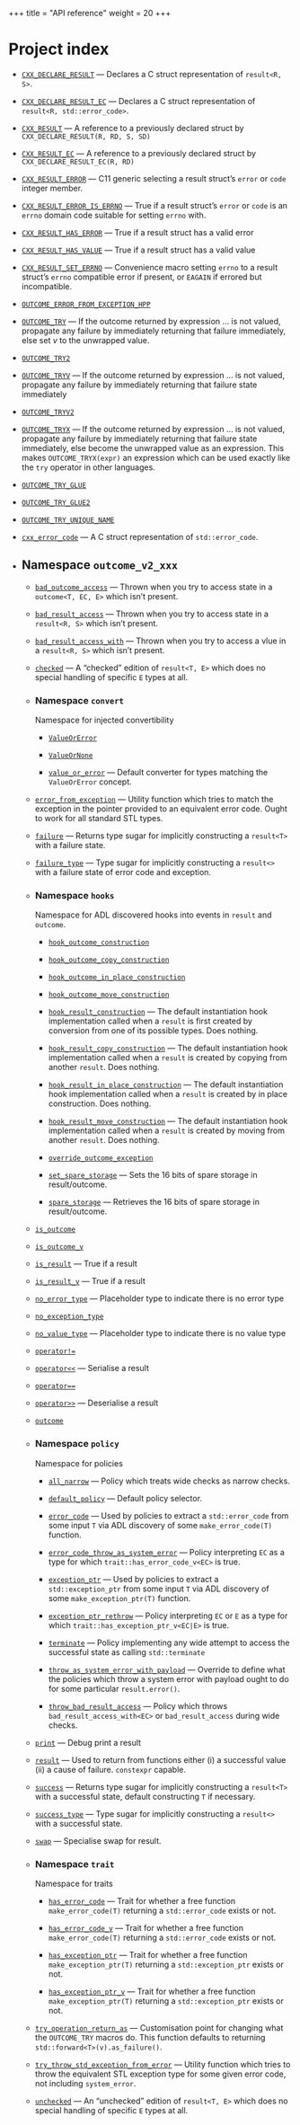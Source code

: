 +++
title = "API reference"
weight = 20
+++

# Project index

  - [`CXX_DECLARE_RESULT`](doc_result.md#standardese-CXX_DECLARE_RESULT) &mdash; Declares a C struct representation of `result<R, S>`.

  - [`CXX_DECLARE_RESULT_EC`](doc_result.md#standardese-CXX_DECLARE_RESULT_EC) &mdash; Declares a C struct representation of `result<R, std::error_code>`.

  - [`CXX_RESULT`](doc_result.md#standardese-CXX_RESULT) &mdash; A reference to a previously declared struct by `CXX_DECLARE_RESULT(R, RD, S, SD)`

  - [`CXX_RESULT_EC`](doc_result.md#standardese-CXX_RESULT_EC) &mdash; A reference to a previously declared struct by `CXX_DECLARE_RESULT_EC(R, RD)`

  - [`CXX_RESULT_ERROR`](doc_result.md#standardese-CXX_RESULT_ERROR) &mdash; C11 generic selecting a result struct’s `error` or `code` integer member.

  - [`CXX_RESULT_ERROR_IS_ERRNO`](doc_result.md#standardese-CXX_RESULT_ERROR_IS_ERRNO) &mdash; True if a result struct’s `error` or `code` is an `errno` domain code suitable for setting `errno` with.

  - [`CXX_RESULT_HAS_ERROR`](doc_result.md#standardese-CXX_RESULT_HAS_ERROR) &mdash; True if a result struct has a valid error

  - [`CXX_RESULT_HAS_VALUE`](doc_result.md#standardese-CXX_RESULT_HAS_VALUE) &mdash; True if a result struct has a valid value

  - [`CXX_RESULT_SET_ERRNO`](doc_result.md#standardese-CXX_RESULT_SET_ERRNO) &mdash; Convenience macro setting `errno` to a result struct’s `errno` compatible error if present, or `EAGAIN` if errored but incompatible.

  - [`OUTCOME_ERROR_FROM_EXCEPTION_HPP`](doc_utils.md#standardese-utils.hpp)

  - [`OUTCOME_TRY`](doc_try.md#standardese-OUTCOME_TRY) &mdash; If the outcome returned by expression … is not valued, propagate any failure by immediately returning that failure immediately, else set *v* to the unwrapped value.

  - [`OUTCOME_TRY2`](doc_try.md#standardese-try.hpp)

  - [`OUTCOME_TRYV`](doc_try.md#standardese-OUTCOME_TRYV) &mdash; If the outcome returned by expression … is not valued, propagate any failure by immediately returning that failure state immediately

  - [`OUTCOME_TRYV2`](doc_try.md#standardese-try.hpp)

  - [`OUTCOME_TRYX`](doc_try.md#standardese-OUTCOME_TRYX) &mdash; If the outcome returned by expression … is not valued, propagate any failure by immediately returning that failure state immediately, else become the unwrapped value as an expression. This makes `OUTCOME_TRYX(expr)` an expression which can be used exactly like the `try` operator in other languages.

  - [`OUTCOME_TRY_GLUE`](doc_try.md#standardese-try.hpp)

  - [`OUTCOME_TRY_GLUE2`](doc_try.md#standardese-try.hpp)

  - [`OUTCOME_TRY_UNIQUE_NAME`](doc_try.md#standardese-try.hpp)

  - [`cxx_error_code`](doc_result.md#standardese-cxx_error_code) &mdash; A C struct representation of `std::error_code`.

  - ## Namespace `outcome_v2_xxx`
    
    <a id="standardese-outcome_v2_xxx"/>
    
      - [`bad_outcome_access`](doc_bad_access.md#standardese-outcome_v2_xxx::bad_outcome_access) &mdash; Thrown when you try to access state in a `outcome<T, EC, E>` which isn’t present.
    
      - [`bad_result_access`](doc_bad_access.md#standardese-outcome_v2_xxx::bad_result_access) &mdash; Thrown when you try to access state in a `result<R, S>` which isn’t present.
    
      - [`bad_result_access_with`](doc_bad_access.md#standardese-outcome_v2_xxx::bad_result_access_with\<S\>) &mdash; Thrown when you try to access a vlue in a `result<R, S>` which isn’t present.
    
      - [`checked`](doc_result.md#standardese-outcome_v2_xxx::checked\<R,S\>) &mdash; A “checked” edition of `result<T, E>` which does no special handling of specific `E` types at all.
    
      - ### Namespace `convert`
        
        <a id="standardese-outcome_v2_xxx::convert"/>
        
        Namespace for injected convertibility
        
          - [`ValueOrError`](doc_convert.md#standardese-outcome_v2_xxx::convert)
        
          - [`ValueOrNone`](doc_convert.md#standardese-outcome_v2_xxx::convert)
        
          - [`value_or_error`](doc_convert.md#standardese-outcome_v2_xxx::convert::value_or_error\<T,U\>) &mdash; Default converter for types matching the `ValueOrError` concept.
    
      - [`error_from_exception`](doc_utils.md#standardese-outcome_v2_xxx::error_from_exception\(std::exception_ptr&&,std::error_code\)) &mdash; Utility function which tries to match the exception in the pointer provided to an equivalent error code. Ought to work for all standard STL types.
    
      - [`failure`](doc_success_failure.md#standardese-outcome_v2_xxx::failure\<EC\>\(EC&&\)) &mdash; Returns type sugar for implicitly constructing a `result<T>` with a failure state.
    
      - [`failure_type`](doc_success_failure.md#standardese-outcome_v2_xxx::failure_type\<EC,E\>) &mdash; Type sugar for implicitly constructing a `result<>` with a failure state of error code and exception.
    
      - ### Namespace `hooks`
        
        <a id="standardese-outcome_v2_xxx::hooks"/>
        
        Namespace for ADL discovered hooks into events in `result` and `outcome`.
        
          - [`hook_outcome_construction`](doc_outcome.md#standardese-outcome_v2_xxx::hooks)
        
          - [`hook_outcome_copy_construction`](doc_outcome.md#standardese-outcome_v2_xxx::hooks)
        
          - [`hook_outcome_in_place_construction`](doc_outcome.md#standardese-outcome_v2_xxx::hooks)
        
          - [`hook_outcome_move_construction`](doc_outcome.md#standardese-outcome_v2_xxx::hooks)
        
          - [`hook_result_construction`](doc_result.md#standardese-outcome_v2_xxx::hooks::hook_result_construction\<T,U\>\(T*,U&&\)) &mdash; The default instantiation hook implementation called when a `result` is first created by conversion from one of its possible types. Does nothing.
        
          - [`hook_result_copy_construction`](doc_result.md#standardese-outcome_v2_xxx::hooks::hook_result_copy_construction\<T,U\>\(T*,U&&\)) &mdash; The default instantiation hook implementation called when a `result` is created by copying from another `result`. Does nothing.
        
          - [`hook_result_in_place_construction`](doc_result.md#standardese-outcome_v2_xxx::hooks::hook_result_in_place_construction\<T,U,Args\>\(T*,in_place_type_t\<U\>,Args&&...\)) &mdash; The default instantiation hook implementation called when a `result` is created by in place construction. Does nothing.
        
          - [`hook_result_move_construction`](doc_result.md#standardese-outcome_v2_xxx::hooks::hook_result_move_construction\<T,U\>\(T*,U&&\)) &mdash; The default instantiation hook implementation called when a `result` is created by moving from another `result`. Does nothing.
        
          - [`override_outcome_exception`](doc_outcome.md#standardese-outcome_v2_xxx::hooks)
        
          - [`set_spare_storage`](doc_result.md#standardese-outcome_v2_xxx::hooks::set_spare_storage\<R,S,NoValuePolicy\>\(detail::result_final\<R,S,NoValuePolicy\>*,uint16_t\)) &mdash; Sets the 16 bits of spare storage in result/outcome.
        
          - [`spare_storage`](doc_result.md#standardese-outcome_v2_xxx::hooks::spare_storage\<R,S,NoValuePolicy\>\(detail::result_final\<R,S,NoValuePolicy\>const*\)) &mdash; Retrieves the 16 bits of spare storage in result/outcome.
    
      - [`is_outcome`](doc_outcome.md#standardese-outcome_v2_xxx)
    
      - [`is_outcome_v`](doc_outcome.md#standardese-outcome_v2_xxx)
    
      - [`is_result`](doc_result.md#standardese-outcome_v2_xxx::is_result\<T\>) &mdash; True if a result
    
      - [`is_result_v`](doc_result.md#standardese-outcome_v2_xxx::is_result_v) &mdash; True if a result
    
      - [`no_error_type`](doc_result.md#standardese-outcome_v2_xxx::no_error_type) &mdash; Placeholder type to indicate there is no error type
    
      - [`no_exception_type`](doc_outcome.md#standardese-outcome_v2_xxx)
    
      - [`no_value_type`](doc_result.md#standardese-outcome_v2_xxx::no_value_type) &mdash; Placeholder type to indicate there is no value type
    
      - [`operator!=`](doc_outcome.md#standardese-outcome_v2_xxx)
    
      - [`operator<<`](doc_iostream_support.md#standardese-outcome_v2_xxx::operator\<\<\<R,S,P\>\(std::ostream&,result\<R,S,P\>const&\)) &mdash; Serialise a result
    
      - [`operator==`](doc_outcome.md#standardese-outcome_v2_xxx)
    
      - [`operator>>`](doc_iostream_support.md#standardese-outcome_v2_xxx::operator\>\>\<R,S,P\>\(std::istream&,result\<R,S,P\>&\)) &mdash; Deserialise a result
    
      - [`outcome`](doc_outcome.md#standardese-outcome_v2_xxx)
    
      - ### Namespace `policy`
        
        <a id="standardese-outcome_v2_xxx::policy"/>
        
        Namespace for policies
        
          - [`all_narrow`](doc_all_narrow.md#standardese-outcome_v2_xxx::policy::all_narrow) &mdash; Policy which treats wide checks as narrow checks.
        
          - [`default_policy`](doc_result.md#standardese-outcome_v2_xxx::policy::default_policy\<T,EC,E\>) &mdash; Default policy selector.
        
          - [`error_code`](doc_success_failure.md#standardese-outcome_v2_xxx::policy::error_code\<T\>\(T&&\)) &mdash; Used by policies to extract a `std::error_code` from some input `T` via ADL discovery of some `make_error_code(T)` function.
        
          - [`error_code_throw_as_system_error`](doc_outcome_error_code_throw_as_system_error.md#standardese-outcome_v2_xxx::policy::error_code_throw_as_system_error\<T,EC,E\>) &mdash; Policy interpreting `EC` as a type for which `trait::has_error_code_v<EC>` is true.
        
          - [`exception_ptr`](doc_success_failure.md#standardese-outcome_v2_xxx::policy::exception_ptr\<T\>\(T&&\)) &mdash; Used by policies to extract a `std::exception_ptr` from some input `T` via ADL discovery of some `make_exception_ptr(T)` function.
        
          - [`exception_ptr_rethrow`](doc_outcome_exception_ptr_rethrow.md#standardese-outcome_v2_xxx::policy::exception_ptr_rethrow\<T,EC,E\>) &mdash; Policy interpreting `EC` or `E` as a type for which `trait::has_exception_ptr_v<EC|E>` is true.
        
          - [`terminate`](doc_terminate.md#standardese-outcome_v2_xxx::policy::terminate) &mdash; Policy implementing any wide attempt to access the successful state as calling `std::terminate`
        
          - [`throw_as_system_error_with_payload`](doc_success_failure.md#standardese-outcome_v2_xxx::policy::throw_as_system_error_with_payload\<Error\>\(Errorconst&\)) &mdash; Override to define what the policies which throw a system error with payload ought to do for some particular `result.error()`.
        
          - [`throw_bad_result_access`](doc_throw_bad_result_access.md#standardese-outcome_v2_xxx::policy::throw_bad_result_access\<EC\>) &mdash; Policy which throws `bad_result_access_with<EC>` or `bad_result_access` during wide checks.
    
      - [`print`](doc_iostream_support.md#standardese-outcome_v2_xxx::print\<R,S,P\>\(detail::result_final\<R,S,P\>const&\)) &mdash; Debug print a result
    
      - [`result`](doc_result.md#standardese-outcome_v2_xxx::result\<R,S,NoValuePolicy\>) &mdash; Used to return from functions either (i) a successful value (ii) a cause of failure. `constexpr` capable.
    
      - [`success`](doc_success_failure.md#standardese-outcome_v2_xxx::success\<T\>\(T&&\)) &mdash; Returns type sugar for implicitly constructing a `result<T>` with a successful state, default constructing `T` if necessary.
    
      - [`success_type`](doc_success_failure.md#standardese-outcome_v2_xxx::success_type\<T\>) &mdash; Type sugar for implicitly constructing a `result<>` with a successful state.
    
      - [`swap`](doc_result.md#standardese-outcome_v2_xxx::swap\<R,S,P\>\(result\<R,S,P\>&,result\<R,S,P\>&\)) &mdash; Specialise swap for result.
    
      - ### Namespace `trait`
        
        <a id="standardese-outcome_v2_xxx::trait"/>
        
        Namespace for traits
        
          - [`has_error_code`](doc_success_failure.md#standardese-outcome_v2_xxx::trait::has_error_code\<T\>) &mdash; Trait for whether a free function `make_error_code(T)` returning a `std::error_code` exists or not.
        
          - [`has_error_code_v`](doc_success_failure.md#standardese-outcome_v2_xxx::trait::has_error_code_v) &mdash; Trait for whether a free function `make_error_code(T)` returning a `std::error_code` exists or not.
        
          - [`has_exception_ptr`](doc_success_failure.md#standardese-outcome_v2_xxx::trait::has_exception_ptr\<T\>) &mdash; Trait for whether a free function `make_exception_ptr(T)` returning a `std::exception_ptr` exists or not.
        
          - [`has_exception_ptr_v`](doc_success_failure.md#standardese-outcome_v2_xxx::trait::has_exception_ptr_v) &mdash; Trait for whether a free function `make_exception_ptr(T)` returning a `std::exception_ptr` exists or not.
    
      - [`try_operation_return_as`](doc_try.md#standardese-outcome_v2_xxx::try_operation_return_as\<T\>\(T&&\)) &mdash; Customisation point for changing what the `OUTCOME_TRY` macros do. This function defaults to returning `std::forward<T>(v).as_failure()`.
    
      - [`try_throw_std_exception_from_error`](doc_utils.md#standardese-outcome_v2_xxx::try_throw_std_exception_from_error\(std::error_code,std::stringconst&\)) &mdash; Utility function which tries to throw the equivalent STL exception type for some given error code, not including `system_error`.
    
      - [`unchecked`](doc_result.md#standardese-outcome_v2_xxx::unchecked\<R,S\>) &mdash; An “unchecked” edition of `result<T, E>` which does no special handling of specific `E` types at all.

